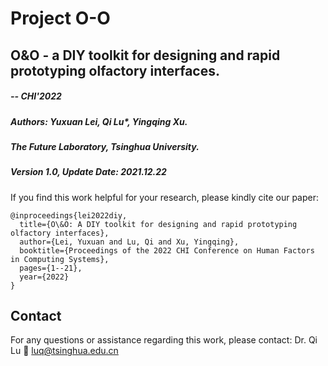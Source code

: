 # Project O-O
## O&amp;O - a DIY toolkit for designing and rapid prototyping olfactory interfaces. 
##### -- CHI'2022
##### Authors: Yuxuan Lei, Qi Lu*, Yingqing Xu.
##### The Future Laboratory, Tsinghua University.
##### Version 1.0, Update Date: 2021.12.22 


If you find this work helpful for your research, please kindly cite our paper:

    @inproceedings{lei2022diy,
      title={O\&O: A DIY toolkit for designing and rapid prototyping olfactory interfaces},
      author={Lei, Yuxuan and Lu, Qi and Xu, Yingqing},
      booktitle={Proceedings of the 2022 CHI Conference on Human Factors in Computing Systems},
      pages={1--21},
      year={2022}
    }

## Contact
For any questions or assistance regarding this work, please contact:
Dr. Qi Lu
📧 luq@tsinghua.edu.cn
